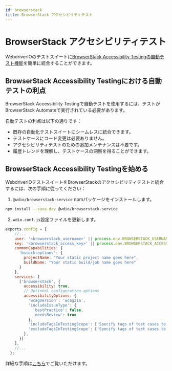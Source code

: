 ```yaml
---
id: browserstack
title: BrowserStack アクセシビリティテスト
---
```


# BrowserStack アクセシビリティテスト

WebdriverIOのテストスイートに[BrowserStack Accessibility Testingの自動テスト機能](https://www.browserstack.com/docs/accessibility/automated-tests?utm_source=webdriverio&utm_medium=partnered&utm_campaign=documentation)を簡単に統合することができます。

## BrowserStack Accessibility Testingにおける自動テストの利点

BrowserStack Accessibility Testingで自動テストを使用するには、テストがBrowserStack Automateで実行されている必要があります。

自動テストの利点は以下の通りです：

* 既存の自動化テストスイートにシームレスに統合できます。
* テストケースにコード変更は必要ありません。
* アクセシビリティテストのための追加メンテナンスは不要です。
* 履歴トレンドを理解し、テストケースの洞察を得ることができます。

## BrowserStack Accessibility Testingを始める

WebdriverIOテストスイートをBrowserStackのアクセシビリティテストと統合するには、次の手順に従ってください：

1. `@wdio/browserstack-service` npmパッケージをインストールします。

```bash npm2yarn
npm install --save-dev @wdio/browserstack-service
```

2. `wdio.conf.js`設定ファイルを更新します。

```javascript
exports.config = {
    //...
    user: '<browserstack_username>' || process.env.BROWSERSTACK_USERNAME,
    key: '<browserstack_access_key>' || process.env.BROWSERSTACK_ACCESS_KEY,
    commonCapabilities: {
      'bstack:options': {
        projectName: "Your static project name goes here",
        buildName: "Your static build/job name goes here"
      }
    },
    services: [
      ['browserstack', {
        accessibility: true,
        // Optional configuration options
        accessibilityOptions: {
          'wcagVersion': 'wcag21a',
          'includeIssueType': {
            'bestPractice': false,
            'needsReview': true
          },
          'includeTagsInTestingScope': ['Specify tags of test cases to be included'],
          'excludeTagsInTestingScope': ['Specify tags of test cases to be excluded']
        },
      }]
    ],
    //...
  };
```

詳細な手順は[こちら](https://www.browserstack.com/docs/accessibility/automated-tests/get-started/webdriverio?utm_source=webdriverio&utm_medium=partnered&utm_campaign=documentation)でご覧いただけます。